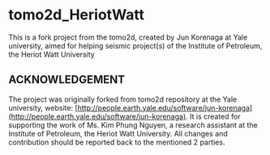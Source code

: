 # tomo2d_HeriotWatt
This is a fork project from the tomo2d, created by Jun Korenaga at Yale university, aimed for helping seismic project(s) of the Institute of Petroleum, the Heriot Watt University 

## ACKNOWLEDGEMENT
The project was originally forked from tomo2d repository at the Yale university, website: [http://people.earth.yale.edu/software/jun-korenaga](http://people.earth.yale.edu/software/jun-korenaga). It is created for supporting the work of Ms. Kim Phung Nguyen, a research assistant at the Institute of Petroleum, the Heriot Watt University. All changes and contribution should be reported back to the mentioned 2 parties.
